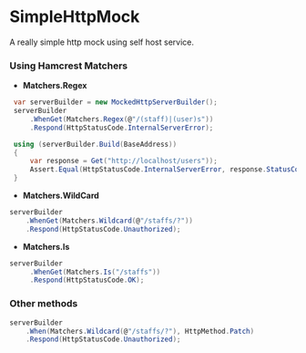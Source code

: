 SimpleHttpMock
==============

A really simple http mock using self host service. 

### Using Hamcrest Matchers

* **Matchers.Regex**

```cs
 var serverBuilder = new MockedHttpServerBuilder();
 serverBuilder
     .WhenGet(Matchers.Regex(@"/(staff)|(user)s"))
     .Respond(HttpStatusCode.InternalServerError);

 using (serverBuilder.Build(BaseAddress))
 {
     var response = Get("http://localhost/users"));
     Assert.Equal(HttpStatusCode.InternalServerError, response.StatusCode);
 }

```

* **Matchers.WildCard**

```cs	
serverBuilder
    .WhenGet(Matchers.Wildcard(@"/staffs/?"))
    .Respond(HttpStatusCode.Unauthorized);
```

* **Matchers.Is**

```cs
serverBuilder
     .WhenGet(Matchers.Is("/staffs"))
     .Respond(HttpStatusCode.OK);
```


### Other methods

```cs	
serverBuilder
    .When(Matchers.Wildcard(@"/staffs/?"), HttpMethod.Patch)
    .Respond(HttpStatusCode.Unauthorized);
```

